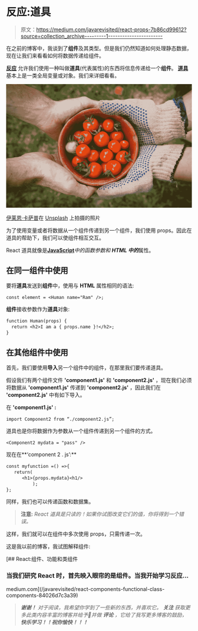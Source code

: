 # 反应:道具

> 原文：<https://medium.com/javarevisited/react-props-7b86cd99612?source=collection_archive---------1----------------------->

在之前的博客中，我谈到了**组件**及其类型。但是我们仍然知道如何处理静态数据，现在让我们来看看如何将数据传递给组件。

[**反应**](/javarevisited/6-best-websites-to-learn-react-js-coding-for-free-ba7ec5c43433) 允许我们使用一种叫做**道具**(代表属性)的东西将信息传递给一个**组件**。 [**道具**](https://javarevisited.blogspot.com/2021/09/how-to-use-props-in-react-example.html#axzz7Eeg9YVnJ) 基本上是一类全局变量或对象。我们来详细看看。

![](img/02d62d7a77e90ca675283172bf63cce1.png)

[伊莱恩·卡萨普](https://unsplash.com/@ecasap?utm_source=medium&utm_medium=referral)在 [Unsplash](https://unsplash.com?utm_source=medium&utm_medium=referral) 上拍摄的照片

为了使用变量或者将数据从一个组件传递到另一个组件，我们使用 props。因此在道具的帮助下，我们可以使组件相互交互。

React 道具就像是[**JavaScript**](/javarevisited/10-best-online-courses-to-learn-javascript-in-2020-af5ed0801645)*中的函数参数和 **HTML 中的***属性。

## 在同一组件中使用

要将**道具**发送到**组件**中，使用与 **HTML** 属性相同的语法:

```
const element = <Human name="Ram" />;
```

**组件**接收参数作为**道具**对象:

```
function Human(props) {
  return <h2>I am a { props.name }!</h2>;
}
```

## 在其他组件中使用

首先，我们要使用**导入**另一个组件中的组件，在那里我们要传递道具。

假设我们有两个组件文件 **'component1.js'** 和 **'component2.js'** ，现在我们必须将数据从 **'component1.js'** 传递到 **'component2.js'** ，因此我们在 **'component2.js'** 中有如下导入。

在 **'component1.js' :**

```
import Component2 from “./component2.js”;
```

道具也是你将数据作为参数从一个组件传递到另一个组件的方式。

```
<Component2 mydata = "pass" />
```

现在在**‘component 2 . js’:**

```
const myfunction =() =>{
   return(
      <h1>{props.mydata}<h1/>
          );
};
```

同样，我们也可以传递函数和数据集。

> **注意:** *React 道具是只读的！如果你试图改变它们的值，你将得到一个错误。*

这样，我们就可以在组件中多次使用 props，只需传递一次。

这是我以前的博客，我试图解释组件:

[](/javarevisited/react-components-functional-class-components-84026d7c3a39) [## React:组件、功能和类组件

### 当我们研究 React 时，首先映入眼帘的是组件。当我开始学习反应…

medium.com](/javarevisited/react-components-functional-class-components-84026d7c3a39) 

> ***谢谢！*** *对于阅读，我希望你学到了一些新的东西，并喜欢它。* ***关注*** *获取更多此类内容丰富的博客并给予👏并做* ***评论*** *，它给了我写更多博客的鼓励，* ***快乐学习！！祝你愉快！！！***